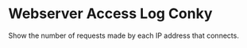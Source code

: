 Webserver Access Log Conky
==========================

Show the number of requests made by each IP address that connects.
